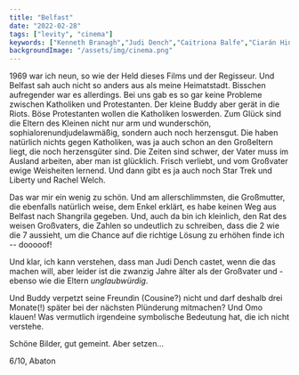 ```yaml
---
title: "Belfast"
date: "2022-02-28"
tags: ["levity", "cinema"]
keywords: ["Kenneth Branagh","Judi Dench","Caitriona Balfe","Ciarán Hinds","Jude Hill","Rachel Welch"]
backgroundImage: "/assets/img/cinema.png"
---
```


<!-- Excerpt Start -->
1969 war ich neun, so wie der Held dieses Films und der Regisseur. Und Belfast sah auch nicht so anders aus als meine Heimatstadt. Bisschen aufregender war es allerdings. Bei uns gab es so gar keine Probleme zwischen Katholiken und Protestanten. Der kleine Buddy aber gerät in die Riots. Böse Protestanten wollen die Katholiken loswerden. Zum Glück sind die Eltern des Kleinen nicht nur arm und wunderschön, sophialorenundjudelawmäßig, sondern auch noch herzensgut. Die haben natürlich nichts gegen Katholiken, was ja auch schon an den Großeltern liegt, die noch herzensgüter sind. Die Zeiten sind schwer, der Vater muss im Ausland arbeiten, aber man ist glücklich. Frisch verliebt, und vom Großvater ewige Weisheiten lernend. Und dann gibt es ja auch noch Star Trek und Liberty und Rachel Welch.

Das war mir ein wenig zu schön. Und am allerschlimmsten, die Großmutter, die ebenfalls natürlich weise, dem Enkel erklärt, es habe keinen Weg aus Belfast nach Shangrila gegeben. Und, auch da bin ich kleinlich, den Rat des weisen Großvaters, die Zahlen so undeutlich zu schreiben, dass die 2 wie die 7 aussieht, um die Chance auf die richtige Lösung zu erhöhen finde ich -- dooooof!

Und klar, ich kann verstehen, dass man Judi Dench castet, wenn die das machen will, aber leider ist die zwanzig Jahre älter als der Großvater und - ebenso wie die Eltern *unglaubwürdig*.

Und Buddy verpetzt seine Freundin (Cousine?) nicht und darf deshalb drei Monate(!) später bei der nächsten Plünderung mitmachen? Und Omo klauen! Was vermutlich irgendeine symbolische Bedeutung hat, die ich nicht verstehe.

Schöne Bilder, gut gemeint. Aber setzen...

6/10, Abaton